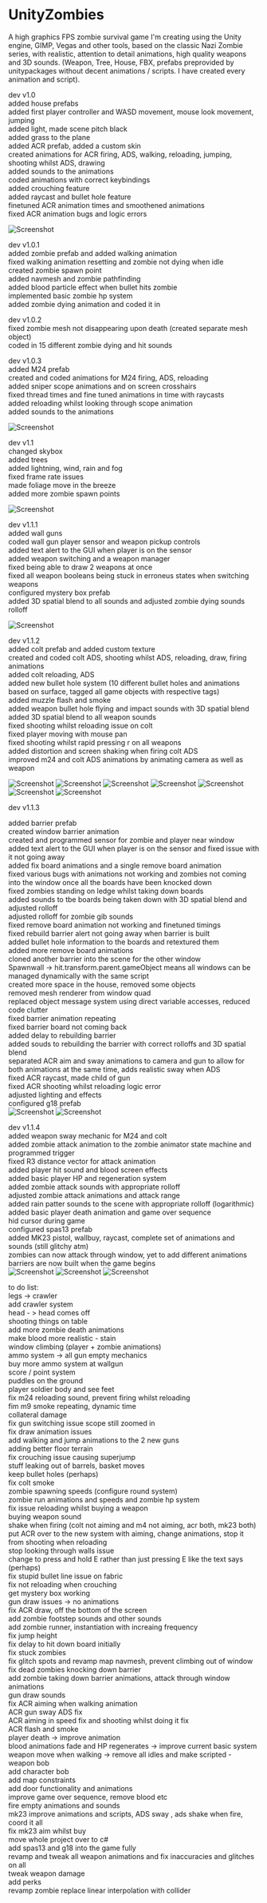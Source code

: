 # UnityZombies

A high graphics FPS zombie survival game I'm creating using the Unity engine, GIMP, Vegas and other tools, based on the classic Nazi Zombie series, with realistic, attention to detail animations, high quality weapons and 3D sounds. (Weapon, Tree, House, FBX, prefabs preprovided by unitypackages without decent animations / scripts. I have created every animation and script).

dev v1.0  
added house prefabs   
added first player controller and WASD movement, mouse look movement, jumping  
added light, made scene pitch black  
added grass to the plane  
added ACR prefab, added a custom skin  
created animations for ACR firing, ADS, walking, reloading, jumping, shooting whilst ADS, drawing  
added sounds to the animations  
coded animations with correct keybindings  
added crouching feature  
added raycast and bullet hole feature  
finetuned ACR animation times and smoothened animations  
fixed ACR animation bugs and logic errors  

![Screenshot](images/img1.jpg)
  
dev v1.0.1  
added zombie prefab and added walking animation  
fixed walking animation resetting and zombie not dying when idle  
created zombie spawn point  
added navmesh and zombie pathfinding  
added blood particle effect when bullet hits zombie  
implemented basic zombie hp system  
added zombie dying animation and coded it in  
  
dev v1.0.2  
fixed zombie mesh not disappearing upon death (created separate mesh object)  
coded in 15 different zombie dying and hit sounds  
  
dev v1.0.3  
added M24 prefab  
created and coded animations for M24 firing, ADS, reloading  
added sniper scope animations and on screen crosshairs  
fixed thread times and fine tuned animations in time with raycasts  
added reloading whilst looking through scope animation  
added sounds to the animations  

![Screenshot](images/img2.jpg)
  
dev v1.1  
changed skybox  
added trees  
added lightning, wind, rain and fog  
fixed frame rate issues  
made foliage move in the breeze  
added more zombie spawn points  

![Screenshot](images/img16.jpg)
  
dev v1.1.1  
added wall guns  
coded wall gun player sensor and weapon pickup controls  
added text alert to the GUI when player is on the sensor  
added weapon switching and a weapon manager  
fixed being able to draw 2 weapons at once  
fixed all weapon booleans being stuck in erroneus states when switching weapons  
configured mystery box prefab  
added 3D spatial blend to all sounds and adjusted zombie dying sounds rolloff  

![Screenshot](images/img6.jpg)
  
dev v1.1.2  
added colt prefab and added custom texture  
created and coded colt ADS, shooting whilst ADS, reloading, draw, firing animations  
added colt reloading, ADS  
added new bullet hole system (10 different bullet holes and animations based on surface, tagged all game objects with respective tags)  
added muzzle flash and smoke  
added weapon bullet hole flying and impact sounds with 3D spatial blend  
added 3D spatial  blend to all weapon sounds  
fixed shooting whilst reloading issue on colt  
fixed player moving with mouse pan  
fixed shooting whilst rapid pressing r on all weapons  
added distortion and screen shaking when firing colt ADS  
improved m24 and colt ADS animations by animating camera as well as weapon  

![Screenshot](images/img4.jpg)
![Screenshot](images/img7.jpg)
![Screenshot](images/img8.jpg)
![Screenshot](images/img5.jpg)
![Screenshot](images/img9.jpg)
![Screenshot](images/img10.jpg)
![Screenshot](images/img15.jpg)
  
dev v1.1.3  
  
added barrier prefab  
created window barrier animation  
created and programmed sensor for zombie and player near window  
added text alert to the GUI when player is on the sensor and fixed issue with it not going away  
added fix board animations and a single remove board animation  
fixed various bugs with animations not working and zombies not coming into the window once all the boards have been knocked down  
fixed zombies standing on ledge whilst taking down boards  
added sounds to tbe boards being taken down with 3D spatial blend and adjusted rolloff  
adjusted rolloff for zombie gib sounds  
fixed remove board animation not working and finetuned timings  
fixed rebuild barrier alert not going away when barrier is built  
added bullet hole information to the boards and retextured them  
added more remove board animations  
cloned another barrier into the scene for the other window  
Spawnwall -> hit.transform.parent.gameObject means all windows can be managed dynamically with the same script  
created more space in the house, removed some objects  
removed mesh renderer from window quad  
replaced object message system using direct variable accesses, reduced code clutter  
fixed barrier animation repeating  
fixed barrier board not coming back  
added delay to rebuilding barrier  
added souds to rebuilding the barrier with correct rolloffs and 3D spatial blend  
separated ACR aim and sway animations to camera and gun to allow for both animations at the same time, adds realistic sway when ADS  
fixed ACR raycast, made child of gun  
fixed ACR shooting whilst reloading logic error  
adjusted lighting and effects  
configured g18 prefab  
![Screenshot](images/img17.jpg)
![Screenshot](images/img18.jpg)
  
dev v1.1.4  
added weapon sway mechanic for M24 and colt  
added zombie attack animation to the zombie animator state machine and programmed trigger  
fixed R3 distance vector for attack animation  
added player hit sound and blood screen effects  
added basic player HP and regeneration system  
added zombie attack sounds with appropriate rolloff  
adjusted zombie attack animations and attack range  
added rain patter sounds to the scene with appropriate rolloff (logarithmic)  
added basic player death animation and game over sequence  
hid cursor during game  
configured spas13 prefab    
added MK23 pistol, wallbuy, raycast, complete set of animations and sounds (still glitchy atm)   
zombies can now attack through window, yet to add different animations  
barriers are now built when the game begins  
![Screenshot](images/img19.jpg)
![Screenshot](images/img20.jpg)
![Screenshot](images/img21.jpg)


to do list:  
legs -> crawler  
add crawler system  
head - > head comes off  
shooting things on table  
add more zombie death animations  
make blood more realistic - stain  
window climbing (player + zombie animations)  
ammo system -> all gun empty mechanics  
buy more ammo system at wallgun  
score / point system  
puddles on the ground  
player soldier body and see feet  
fix m24 reloading sound, prevent firing whilst reloading  
fim m9 smoke repeating, dynamic time  
collateral damage  
fix gun switching issue scope still zoomed in  
fix draw animation issues  
add walking and jump animations to the 2 new guns  
adding better floor terrain  
fix crouching issue causing superjump  
stuff leaking out of barrels, basket moves  
keep bullet holes (perhaps)  
fix colt smoke  
zombie spawning speeds (configure round system)  
zombie run animations and speeds and zombie hp system  
fix issue reloading whilst buying a weapon  
buying weapon sound  
shake when firing (colt not aiming and m4 not aiming, acr both, mk23 both)  
put ACR over to the new system with aiming, change animations, stop it from shooting when reloading  
stop looking through walls issue  
change to press and hold E rather than just pressing E like the text says (perhaps)  
fix stupid bullet line issue on fabric  
fix not reloading when crouching  
get mystery box working  
gun draw issues -> no animations  
fix ACR draw, off the bottom of the screen  
add zombie footstep sounds and other  sounds  
add zombie runner, instantiation with increaing frequency  
fix jump height  
fix delay to hit down board initially  
fix stuck zombies  
fix glitch spots and revamp map navmesh, prevent climbing out of window  
fix dead zombies knocking down barrier  
add zombie taking down barrier animations, attack through window animations  
gun draw sounds  
fix ACR aiming when walking animation  
ACR gun sway ADS fix  
ACR aiming in speed fix and shooting whilst doing it fix  
ACR flash and smoke  
player death -> improve animation  
blood animations fade and HP regenerates -> improve current basic system  
weapon move when walking -> remove all idles and make scripted - weapon bob  
add character bob  
add map constraints  
add door functionality and animations  
improve game over sequence, remove blood etc  
fire empty animations and sounds  
mk23 improve animations and scripts, ADS sway , ads shake when fire, coord it all  
fix mk23 aim whilst buy  
move whole project over to c#  
add spas13 and g18 into the game fully  
revamp and tweak all weapon animations and fix inaccuracies and glitches on all  
tweak weapon damage  
add perks  
revamp zombie replace linear interpolation with collider  
